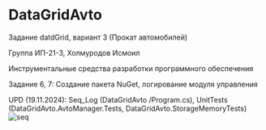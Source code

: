 # DataGridAvto

Задание datdGrid, вариант 3 (Прокат автомобилей)

Группа ИП-21-3, Холмуродов Исмоил

Инструментальные средства разработки программного обеспечения

Задание 6, 7: Создание пакета NuGet, логирование модуля управления


UPD (19.11.2024): 
Seq_Log (DataGridAvto
/Program.cs), UnitTests (DataGridAvto.AvtoManager.Tests, DataGridAvto.StorageMemoryTests)
![seq](https://github.com/user-attachments/assets/3417fe89-a407-4020-9695-d1e9bac1c1a9)


